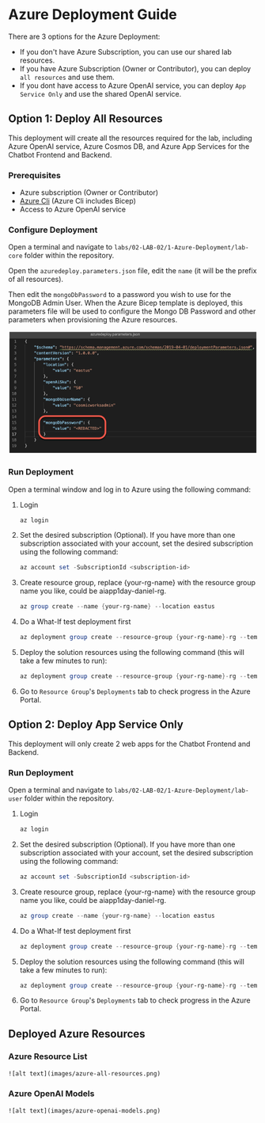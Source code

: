 # Azure Deployment Guide

There are 3 options for the Azure Deployment:

- If you don't have Azure Subscription, you can use our shared lab resources.
- If you have Azure Subscription (Owner or Contributor), you can deploy `all resources` and use them.
- If you dont have access to Azure OpenAI service, you can deploy `App Service Only` and use the shared OpenAI service.

## Option 1: Deploy All Resources

This deployment will create all the resources required for the lab, including Azure OpenAI service, Azure Cosmos DB, and Azure App Services for the Chatbot Frontend and Backend.

### Prerequisites

- Azure subscription (Owner or Contributor)
- [Azure Cli](https://learn.microsoft.com/en-us/cli/azure/install-azure-cli) (Azure Cli includes Bicep)
- Access to Azure OpenAI service

### Configure Deployment

Open a terminal and navigate to `labs/02-LAB-02/1-Azure-Deployment/lab-core` folder within the repository.

Open the `azuredeploy.parameters.json` file, edit the `name` (it will be the prefix of all resources).

Then edit the `mongoDbPassword` to a password you wish to use for the MongoDB Admin User. When the Azure Bicep template is deployed, this parameters file will be used to configure the Mongo DB Password and other parameters when provisioning the Azure resources.

![editing the azuredeploy.parameters.json file with mongoDBPassword parameter highlighted](images/editor-azuredeploy-parameters-json-password.png)

### Run Deployment

Open a terminal window and log in to Azure using the following command:

1. Login

   ```Powershell
   az login
   ```

2. Set the desired subscription (Optional). If you have more than one subscription associated with your account, set the desired subscription using the following command:

   ```Powershell
   az account set -SubscriptionId <subscription-id>
   ```

3. Create resource group, replace \{your-rg-name\} with the resource group name you like, could be aiapp1day-daniel-rg.

   ```Powershell
   az group create --name {your-rg-name} --location eastus
   ```

4. Do a What-If test deployment first

   ```Powershell
   az deployment group create --resource-group {your-rg-name}-rg --template-file ./azuredeploy.bicep --parameters ./azuredeploy.parameters.json --what-if
   ```

5. Deploy the solution resources using the following command (this will take a few minutes to run):

   ```Powershell
   az deployment group create --resource-group {your-rg-name}-rg --template-file ./azuredeploy.bicep --parameters ./azuredeploy.parameters.json
   ```

6. Go to `Resource Group`'s `Deployments` tab to check progress in the Azure Portal.


## Option 2: Deploy App Service Only

This deployment will only create 2 web apps for the Chatbot Frontend and Backend.

### Run Deployment

Open a terminal and navigate to `labs/02-LAB-02/1-Azure-Deployment/lab-user` folder within the repository.

1. Login

   ```Powershell
   az login
   ```

2. Set the desired subscription (Optional). If you have more than one subscription associated with your account, set the desired subscription using the following command:

   ```Powershell
   az account set -SubscriptionId <subscription-id>
   ```

3. Create resource group, replace \{your-rg-name\} with the resource group name you like, could be aiapp1day-daniel-rg.

   ```Powershell
   az group create --name {your-rg-name} --location eastus
   ```

4. Do a What-If test deployment first

   ```Powershell
   az deployment group create --resource-group {your-rg-name}-rg --template-file ./azuredeploy.bicep --parameters ./azuredeploy.parameters.json --what-if
   ```

5. Deploy the solution resources using the following command (this will take a few minutes to run):

   ```Powershell
   az deployment group create --resource-group {your-rg-name}-rg --template-file ./azuredeploy.bicep --parameters ./azuredeploy.parameters.json
   ```

6. Go to `Resource Group`'s `Deployments` tab to check progress in the Azure Portal.


## Deployed Azure Resources

### Azure Resource List

    ![alt text](images/azure-all-resources.png)

### Azure OpenAI Models

    ![alt text](images/azure-openai-models.png)
